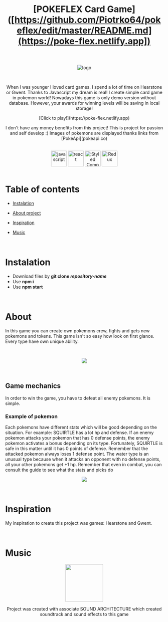 # <p align="center"> [POKEFLEX Card Game]([https://github.com/Piotrko64/pokeflex/edit/master/README.md](https://poke-flex.netlify.app]) </p>

<br />

<p align="center"> <img src="https://user-images.githubusercontent.com/77500425/170885023-0861171b-fde6-4793-8b36-a78d4ddff0d5.png" title="logo" alt="logo"/></p>

<br />

<p align="center">When I was younger I loved card games. I spend a lot of time on Hearstone or Gwent. Thanks to Javascript my dream is real! I create simple card game in pokemon world! Nowadays this game is only demo version without database. However, your awards for winning levels will be saving in local storage!</p>
<p align="center">[Click to play!](https://poke-flex.netlify.app)</p>
<p align="center"> I don't have any money benefits from this project! This is project for passion and self develop :) Images of pokemons are displayed thanks links from [PokeApi](pokeapi.co)
  </p>

<br />

<div align="center">


<img src="https://user-images.githubusercontent.com/77500425/161312230-36d37ac5-8801-4313-a68c-c5695c429b70.png" alt="javascript" height="50" align="center" title="JS"/>

<img src="https://user-images.githubusercontent.com/77500425/161312615-f3961568-28bb-48fa-9d95-93ecd61337b3.png" alt="react"  height="50" align="center"/>

<img src="https://user-images.githubusercontent.com/77500425/170885426-9bc6ce1e-0dd3-4b5a-a7ef-dd87d72ab99c.png" alt="Styled Components" height="50"  align="center" title="Styled Components"/>

<img src="https://user-images.githubusercontent.com/77500425/170885815-0f0c6abd-6470-4654-bdc8-d50235fc75c4.png" alt="Redux" height="50"  align="center" title="Redux"/>




</div>

<br />

# Table of contents
* [Instalation](#instalation)

* [About project](#about)

* [Inspiration](#inspiration)

* [Music](#music)


<br />

# Instalation
- Download files by **git clone _repository-name_**
- Use **npm i**
- Use **npm start**



<br />

# About 

In this game you can create own pokemons crew, fights and gets new pokemons and tokens. This game isn't so easy how look on first glance. Every type have own unique ability. 

<br />

<p align="center"> <img src="https://user-images.githubusercontent.com/77500425/171719784-3ac199a6-62c4-476b-9249-4032cf3cc38d.gif"/><p>


<br />

## Game mechanics

In order to win the game, you have to defeat all enemy pokemons. It is simple.

### Example of pokemon

 Each pokemons have different stats which will be good depending on the situation. For example: SQUIRTLE has a lot hp and defense. If an enemy pokemon attacks your pokemon that has 0 defense points, the enemy pokemon activates a bonus depending on its type. Fortunately, SQUIRTLE is safe in this matter until it has 0 points of defense. Remember that the attacked pokemon always loses 1 defense point. The water type is an unusual type because when it attacks an opponent with no defense points, all your other pokemons get +1 hp. Remember that even in combat, you can consult the guide to see what the stats and picks do


<p align="center"><img src="https://user-images.githubusercontent.com/77500425/170885787-6468bb1b-b4cc-4331-850e-26e813155078.png"/> <p>

<br />

# Inspiration

My inspiration to create this project was games: Hearstone and Gwent.

<br />

# Music





<p align="center"><img height="120px" src="https://soundarchitecture.netlify.app/static/media/logosawhite.75a96919.webp"/> <p>
<p align="center">Project was created with associate SOUND ARCHITECTURE which created soundtrack and sound effects to this game</p>

